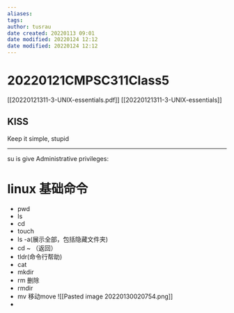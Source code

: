 ```yaml
---
aliases: 
tags:
author: tusrau
date created: 20220113 09:01
date modified: 20220124 12:12
date modified: 20220124 12:12
---
```


# 20220121CMPSC311Class5

[[20220121311-3-UNIX-essentials.pdf]]
[[20220121311-3-UNIX-essentials]]
## KISS

Keep it simple, stupid

---

su is give Administrative privileges:

# linux 基础命令

- pwd
- ls
- cd
- touch
- ls -a(展示全部，包括隐藏文件夹)
- cd ~ （返回）
- tldr(命令行帮助)
- cat
- mkdir
- rm 删除
- rmdir
- mv 移动move
![[Pasted image 20220130020754.png]]
- 

